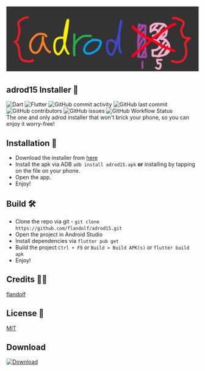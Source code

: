 # ![banner](baner.png)

## adrod15 Installer 🚀

![Dart](https://img.shields.io/badge/dart-%230175C2.svg?style=for-the-badge&logo=dart&logoColor=white)
![Flutter](https://img.shields.io/badge/Flutter-%2302569B.svg?style=for-the-badge&logo=Flutter&logoColor=white)
![GitHub commit activity](https://img.shields.io/github/commit-activity/m/flandolf/adrod15?style=for-the-badge)
![GitHub last commit](https://img.shields.io/github/last-commit/flandolf/adrod15?color=orange&style=for-the-badge)
![GitHub contributors](https://img.shields.io/github/contributors/flandolf/adrod15?style=for-the-badge)
![GitHub issues](https://img.shields.io/github/issues/flandolf/adrod15?style=for-the-badge)
![GitHub Workflow Status](https://img.shields.io/github/actions/workflow/status/flandolf/adrod15/main.yml?style=for-the-badge)  
The one and only adrod installer that won't brick your phone, so you can enjoy it worry-free!

## Installation 💾

- Download the installer from [here](https://github.com/flandolf/adrod15/releases)
- Install the apk via ADB `adb install adrod15.apk` **or** installing by tapping on the file on your phone.
- Open the app.
- Enjoy!

## Build 🛠

- Clone the repo via git - ```git clone https://github.com/flandolf/adrod15.git```
- Open the project in Android Studio
- Install dependencies via `flutter pub get`
- Build the project `Ctrl + F9` or `Build > Build APK(s)` or `flutter build apk`
- Enjoy!

## Credits 👨‍💻

[flandolf](https://github.com/flandolf)

## License 📜

[MIT](https://github.com/flandolf/adrod15/blob/main/LICENSE)

## Download

[![Download](https://img.shields.io/badge/Download-Download?style=for-the-badge)
](https://github.com/flandolf/adrod15/releases)
